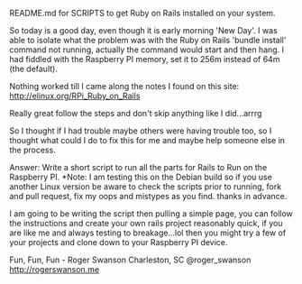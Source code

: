 README.md for SCRIPTS to get Ruby on Rails installed on your system.

So today is a good day, even though it is early morning 'New Day'.  I was able to isolate what the
problem was with the Ruby on Rails 'bundle install' command not running, actually the command would start and then hang.  I had fiddled with the Raspberry PI memory, set it to 256m instead of 64m (the default).  

Nothing worked till I came along the notes I found on this site: http://elinux.org/RPi_Ruby_on_Rails

Really great follow the steps and don't skip anything like I did...arrrg

So I thought if I had trouble maybe others were having trouble too, so I thought what could I do to fix this for me and maybe help someone else in the process.

Answer: Write a short script to run all the parts for Rails to Run on the Raspberry PI.
*Note: I am testing this on the Debian build so if you use another Linux version be aware to check the scripts prior to running, fork and pull request, fix my oops and mistypes as you find.  thanks in advance.

I am going to be writing the script then pulling a simple page, you can follow the instructions and create your own rails project reasonably quick, if you are like me and always testing to breakage...lol then you might try a few of your projects and clone down to your Raspberry PI device.

Fun, Fun, Fun - 
Roger Swanson
Charleston, SC 
@roger_swanson
http://rogerswanson.me
